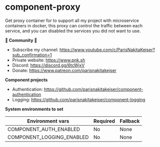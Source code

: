 # component-proxy
Get proxy container for to support all my project with microservice containers in docker, this proxy can control the traffic between each service, and you can disabled the services you did not want to use.

**🌟 Community 🌟**

- Subscribe my channel: https://www.youtube.com/c/ParisNakitaKejser?sub_confirmation=1
- Private website: https://www.pnk.sh
- Discord: https://discord.gg/6tcWjxV
- Donate: https://www.patreon.com/parisnakitakejser

**Component projects**

- Authentication: https://github.com/parisnakitakejser/component-authentication
- Logging: https://github.com/parisnakitakejser/component-logging

**System environments to set**

| Environment vars              | Required | Fallback           |
| ----------------------------- | -------- | ------------------ |
| COMPONENT_AUTH_ENABLED        | No       | None               |
| COMPONENT_LOGGING_ENABLED     | No       | None               |
